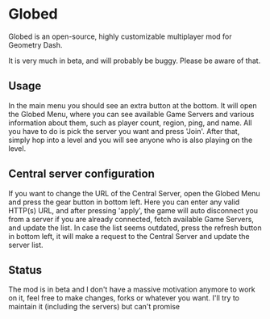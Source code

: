 # Globed

Globed is an open-source, highly customizable multiplayer mod for Geometry Dash.

It is very much in beta, and will probably be buggy. Please be aware of that.

## Usage

In the main menu you should see an extra button at the bottom. It will open the Globed Menu, where you can see available Game Servers and various information about them, such as player count, region, ping, and name. All you have to do is pick the server you want and press 'Join'. After that, simply hop into a level and you will see anyone who is also playing on the level.

## Central server configuration

If you want to change the URL of the Central Server, open the Globed Menu and press the gear button in bottom left. Here you can enter any valid HTTP(s) URL, and after pressing 'apply', the game will auto disconnect you from a server if you are already connected, fetch available Game Servers, and update the list. In case the list seems outdated, press the refresh button in bottom left, it will make a request to the Central Server and update the server list.

## Status

The mod is in beta and I don't have a massive motivation anymore to work on it, feel free to make changes, forks or whatever you want. I'll try to maintain it (including the servers) but can't promise